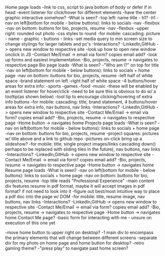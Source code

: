 <!-- WRITE CODE FOR MOBILE FIRST -->
Home page loads
            -link to css, script to java bottom of body or defer if in head
            -event listener for click/hover for different elements
            -have the center graphic interactive somehow?
    -What is seen?
        -top left: name title - h1?
            -h1
        -nav on left(bottom for mobile - below buttons): links to socials
            -nav
            -flexbox
        -nav on bottom: buttons for bio, projects, resume
            -nav
            -flexbox
        -upper right: rounded out photo
            -css styles to round
        -for mobile: cascading: picture - name - graphic - buttons - links
            -set media query to min screen size to change stylings for larger tablets and pc's
    -Interactions?
        -LinkedIn,GitHub -> opens new window to respective site
            -look up how to open new window onclick in JS
        -Contact Me/Email -> email via form? copies email add?
            -look up forms and easiest implementation
        -Bio, projects, resume -> navigates to respective page
Bio page loads
    -What is seen?
        -"Who am I?" on top for title
        -nav on left(bottom for mobile - below buttons): links to socials + home page
        -nav on bottom: buttons for bio, projects, resume
        -left half of white space
            -brand statement on left
        -right half of white space
            -4 buttons/hover areas for extra info:
                -sports
                -games
                -food
                -music
                    -these will be enabled by an event listener for hover/click
                    -need to be sure this is obvious to do w/ a tooltip(as shown below)
            -tool tip to encourage clicking/hovering of extra info buttons
        -for mobile: cascading: title, brand statement, 4 buttons/hover areas for extra info, nav buttons, nav links
    -Interactions?
        -LinkedIn,GitHub -> opens new window to respective site
        -Contact Me/Email -> email via form? copies email add?
        -Bio, projects, resume -> navigates to respective page
        -Home button -> navigates home
Projects page loads
    -What is seen?
        -nav on left(bottom for mobile - below buttons): links to socials + home page
        -nav on bottom: buttons for bio, projects, resume
        -project squares: pictures w/ title above and a link to github repo
            -pictures on-click bring up a slideshow?
        -for mobile: title, single project images/links cascading down() perhaps to be replaced with sliding tiles in the future), nav buttons, nav links
    -Interactions?
        -LinkedIn,GitHub -> opens new window to respective site
        -Contact Me/Email -> email via form? copies email add?
        -Bio, projects, resume -> navigates to respective page
        -Home button -> navigates home
Resume page loads
    -What is seen?
        -nav on left(bottom for mobile - below buttons): links to socials + home page
        -nav on bottom: buttons for bio, projects, resume
        -top title reads "Professional Experience"
        -main content div features resume in pdf format, maybe it will accept images in pdf format? if not need to look into it
            -figure out best/most intuitive way to place a pdf doc into the page w/ DOM
            <!-- -display: none? visability: hidden? -->
        -for mobile: title, resume image, nav buttons, nav links
    -Interactions?
        -LinkedIn,GitHub -> opens new window to respective site
        -Contact Me/Email -> email via form? copies email add?
        -Bio, projects, resume -> navigates to respective page
        -Home button -> navigates home
Contact Me page?
    -basic form for interacting with me - unsure on execution of this one yet


<!-- OTHER IDEAS -->
-move home button to upper right on desktop?
-1 main div to encompass the primary elements that will change between different screens
-separate div for my photo on home page and home button for desktop?
-retro gaming theme?
-"press play" to navigate past home screen?